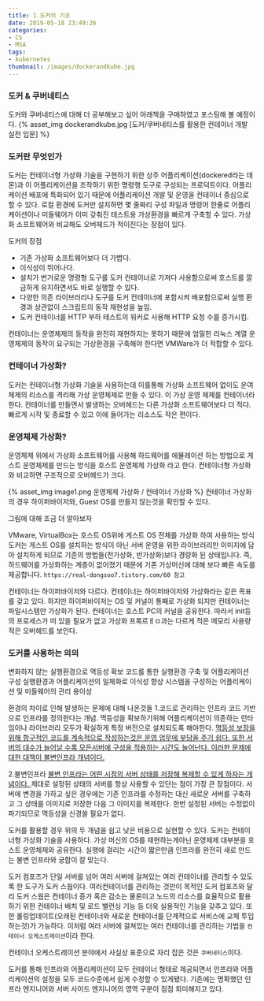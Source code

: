 ```yaml
---
title: 1.도커의 기초
date: 2019-05-18 23:49:26
categories:
- CS
- MSA
tags:
- kubernetes
thumbnail: /images/dockerandkube.jpg
---
```

### 도커 & 쿠버네티스
도커와 쿠버네티스에 대해 더 공부해보고 싶어 아래책을 구매하였고 포스팅해 볼 예정이다.
{% asset_img dockerandkube.jpg [도커/쿠버네티스를 활용한 컨테이너 개발 실전 입문] %}


### 도커란 무엇인가
도커는 컨테이너형 가상화 기술을 구현하기 위한 상주 어플리케이션(dockered라는 데몬)과 이 어플리케이션을 조작하기 위한 명령행 도구로 구성되는 프로덕트이다. 어플리케이션 배포에 특화되어 있기 때문에 어플리케이션 개발 및 운영을 컨테이너 중심으로 할 수 있다.
로컬 환경에 도커만 설치하면 몇 줄짜리 구성 파일과 명령어 한줄로 어플리케이션이나 미들웨어가 이미 갖춰진 테스트용 가상환경을 빠르게 구축할 수 있다. 가상화 소프트웨어와 비교해도 오버헤드가 적이진다는 장점이 있다.

도커의 장점
- 기존 가상화 소프트웨어보다 더 가볍다.
- 이식성이 뛰어나다.
- 설치가 번거로운 명령형 도구를 도커 컨테이너로 가져다 사용함으로써 호스트를 깔금하게 유지하면서도 바로 실행할 수 있다.
- 다양한 의존 라이브러리나 도구를 도커 컨테이너에 포함시켜 배포함으로써 실행 환경과 상관없이 스크립트의 동작 재현성을 높임.
- 도커 컨테이너를 HTTP  부하 테스트의 워커로 사용해  HTTP 요청 수를 증가시킴.

컨테이너는 운영체제의 동작을 완전히 재현하지는 못하기 때문에 엄밀한 리눅스 계열 운영체제의 동작이 요구되는 가상환경을 구축해야 한다면 VMWare가 더 적합할 수 있다.

### 컨테이너 가상화?
도커는 컨테이너형 가상화 기술을 사용하는데 이를통해 가상화 소프트웨어 없이도 운여 체제의 리소스를 격리해 가상 운영체제로 만들 수 있다. 이 가상 운영 체제를 컨테이너라 한다.  컨테이너를 만들면서 발생하는 오버헤드는 다른 가상화 소프트웨어보다 더 적다. 빠르게 시작 및 종료할 수 있고 이에 들어가는 리소스도 작은 편이다.

### 운영체제 가상화?
운영체제 위에서 가상화 소프트웨어를 사용해 하드웨어를 에뮬레이션 하는 방법으로 게스트 운영체제를 만드는 방식을 호스트 운영체제 가상화 라고 한다. 컨테이너형 가상화와 비교하면 구조적으로 오버헤드가 크다.

{% asset_img image1.png 운영체제 가상화 / 컨테이너 가상화  %}
컨테이너 가상화의 경우 하이퍼바이저와, Guest OS를 만들지 않는것을 확인할 수 있다.

그림에 대해 조금 더 알아보자

VMware, VirtualBox는 호스트 OS위에 게스트 OS 전체를 가상화 하여 사용하는 방식 도커는 게스트 OS를 설치하는 방식이 아닌 서버 운영을 위한 라이브러리만 이미지에 담아 설치하게 되므로 기존의 방법들(전가상화, 반가상화)보다 경량화 된 상태입니다. 즉, 하드웨어를 가상화하는 계층이 없어졌기 때문에 기존 가상머신에 대해 보다 빠른 속도를 제공합니다.
`https://real-dongsoo7.tistory.com/60 참고`

컨테이너는 하이퍼바이저와 다르다. 컨테이너는 하이퍼바이저와 가상화라는 같은 목표를 갖고 있다. 하지만 하이퍼바이저는 OS 및 커널이 통째로 가상화 되지만 컨테이너는 파일시스템만 가상화가 된다. 컨테이너는 호스트 PC의 커널을 공유한다. 따라서 init등의 프로세스가 떠 있을 필요가 없고 가상화 프록르ㅐㅁ과는 다르게 적은 메모리 사용량 적은 오버헤드를 보인다.



### 도커를 사용하는 의의
변화하지 않는 실행환경으로 멱등성 확보
코드를 통한 실행환경 구축 및 어플리케이션 구성
실행환경과 어플리케이션의 일체화로 이식성 향상
시스템을 구성하는 어플리케이션 및 미들웨어의 관리 용이성

환경의 차이로 인해 발생하는 문제에 대해 나온것들
1.코드로 관리하는 인프라
코드 기반으로 인프라를 정의한다는 개념. 멱등성을 확보하기위해 어플리케이션이 의존하는 런타임이나 라이브러리 모두가 확실하게 특정 버전으로 설치되도록 해야한다. <u>멱등성 보장을 위해 항구적인 코드를 계속적으로 작성하는것은 운영 업무에 부담을 주기 쉽다. 또한 서버의 대수가 늘어날 수록 모든서버에 구성을 적용하는 시간도 늘어난다. 이러한 문제에 대한 대책이 불변인프라 개념이다.</u>

2.불변인프라
<u>불변 인프라는 어떤 시점의 서버 상태를 저장해 복제할 수 있게 하자는 개념이다. </u>제대로 설정된 상태의 서버를 항상 사용할 수 있단는 점이 가장 큰 장점이다. 서버에 변경을 가하고 싶은 경우에는 기존 인프라를 수정하는 대신 새로운 서버를 구축하고 그 상태를 이미지로 저장한 다음 그 이미지를 복제한다. 한번 설정된 서버는 수정없이 파기되므로 멱등성을 신경쓸 필요가 없다.

도커를 활용할 경우 위의 두 개념을 쉽고 낮은 비용으로 실현할 수 있다. 도커는 컨테이너형 가상화 기술을 사용하다. 가상 머신의 OS를 재현하는게아닌 운영체제 대부분을 호스트 운영체제와 공유한다. 실행에 걸리는 시간이 짧은만큼 인프라를 완전히 새로 만드는 불변 인프라와 궁합이 잘 맞는다.

도커 컴포즈가 단일 서버를 넘어 여러 서버에 걸쳐있는 여러 컨테이너를 관리할 수 있도록 한 도구가 도커 스웜이다. 여러컨테이너를 관리하는 것만이 목적인 도커 컴포즈와 달리 도커 스웜은 컨테이너 증가 혹은 감소는 물론이고 노드의 리소스를 효율적으로 활용하기 위한 컨테이너 배치 및 로드 밸런싱 기능 등 더욱 실용적인 기능을 갖추고 있다. 또한 롤링업데이트(오래된 컨테이너와 새로운 컨테이너를 단계적으로 서비스에 교체 투입하는것)가 가능하다. 이처럼 여러 서버에 걸쳐있는 여러 컨테이너를 관리하는 기법을 `컨테이너 오케스트레이션`이라 한다.

컨테이너 오케스트레이션 분야에서 사실상 표준으로 자리 잡은 것은 `쿠버네티스`이다.

도커를 통해 인프라와 어플리케이션이 모두 컨테이너 형태로 제공되면서 인프라와 어플리케이션의 설정을 모두 코드수준에서 쉽게 수정할 수 있게됐다. 기존에는 명확했던 인프라 엔지니어와 서버 사이드 엔지니어의 영역 구분이 점점 희미해지고 있다.
